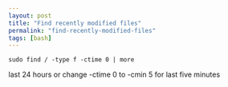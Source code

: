 ```yaml
---
layout: post
title: "Find recently modified files"
permalink: "find-recently-modified-files"
tags: [bash]
---
```


    sudo find / -type f -ctime 0 | more

last 24 hours or change -ctime 0 to -cmin 5 for last five minutes
